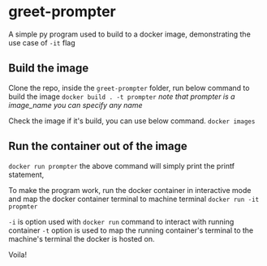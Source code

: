 # greet-prompter
A simple py program used to build to a docker image, demonstrating the use case of `-it` flag

## Build the image 
Clone the repo, inside the `greet-prompter` folder, run below command to build the image
```docker build . -t prompter```
_note that prompter is a image_name you can specify any name_

Check the image if it's build, you can use below command.
```docker images```

## Run the container out of the image
```docker run prompter```
the above command will simply print the printf statement,

To make the program work, run the docker container in interactive mode and map the docker container terminal to machine terminal 
```docker run -it propmter```

`-i` is option used with `docker run` command to interact with running container `-t` option is used to map the running container's terminal to the machine's terminal the docker is hosted on.

Voila!
